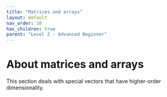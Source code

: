 ```yaml
---
title: "Matrices and arrays"
layout: default
nav_order: 10 
has_children: true
parent: "Level 2 - Advanced Beginner"
---
```


# About matrices and arrays

This section deals with special vectors that have higher-order dimensionality.
